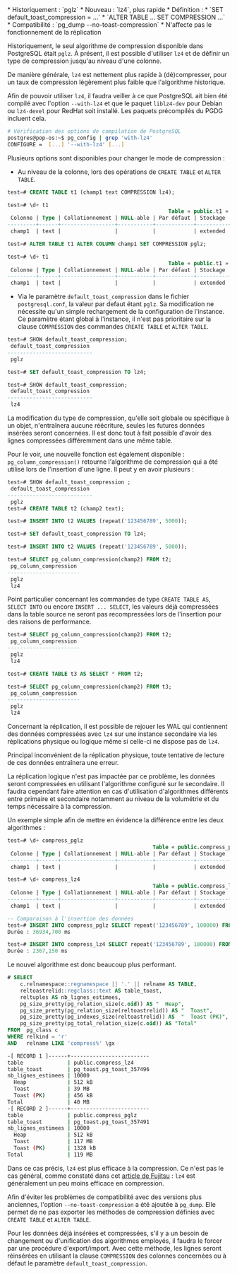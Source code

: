 <!--
Les commits sur ce sujet sont :

* https://commitfest.postgresql.org/32/2813/
* https://git.postgresql.org/gitweb/?p=postgresql.git;a=commit;h=bbe0a81db69bd10bd166907c3701492a29aca294

Discussion

* https://gitlab.dalibo.info/formation/workshops/-/issues/111

-->

<div class="slide-content">
* Historiquement : `pglz`
* Nouveau : `lz4`, plus rapide
* Définition :
  * `SET default_toast_compression = …`
  * `ALTER TABLE … SET COMPRESSION …`
* Compatibilité : `pg_dump --no-toast-compression`
* N'affecte pas le fonctionnement de la réplication

</div>

<div class="notes">

Historiquement, le seul algorithme de compression disponible dans PostgreSQL était `pglz`. À présent, il est possible d'utiliser `lz4` et de définir un type de compression jusqu'au niveau d'une colonne.

De manière générale, `lz4` est nettement plus rapide à (dé)compresser, pour un taux de
compression légèrement plus faible que l'algorithme historique.

Afin de pouvoir utiliser `lz4`, il faudra veiller à ce que PostgreSQL ait bien été compilé avec l'option `--with-lz4` et que le paquet `liblz4-dev` pour Debian ou `lz4-devel` pour RedHat soit installé. Les paquets précompilés du PGDG incluent cela.

```bash
# Vérification des options de compilation de PostgreSQL
postgres@pop-os:~$ pg_config | grep 'with-lz4'
CONFIGURE =  [...] '--with-lz4' [...]
```

Plusieurs options sont disponibles pour changer le mode de compression :

* Au niveau de la colonne, lors des opérations de `CREATE TABLE` et `ALTER TABLE`.

```sql
test=# CREATE TABLE t1 (champ1 text COMPRESSION lz4);

test=# \d+ t1
                                                   Table « public.t1 »
 Colonne | Type | Collationnement | NULL-able | Par défaut | Stockage | Compression 
---------+------+-----------------+-----------+------------+----------+-------------
 champ1  | text |                 |           |            | extended | lz4         

test=# ALTER TABLE t1 ALTER COLUMN champ1 SET COMPRESSION pglz;

test=# \d+ t1
                                                   Table « public.t1 »
 Colonne | Type | Collationnement | NULL-able | Par défaut | Stockage | Compression 
---------+------+-----------------+-----------+------------+----------+-------------
 champ1  | text |                 |           |            | extended | pglz        

```

* Via le paramètre `default_toast_compression` dans le fichier `postgresql.conf`,
  la valeur par defaut étant `pglz`. Sa modification ne nécessite qu'un simple
  rechargement de la configuration de l'instance. Ce paramètre étant global à
  l'instance, il n'est pas prioritaire sur la clause `COMPRESSION` des commandes
  `CREATE TABLE` et `ALTER TABLE`.

```sql
test=# SHOW default_toast_compression;
 default_toast_compression 
---------------------------
 pglz

test=# SET default_toast_compression TO lz4;

test=# SHOW default_toast_compression;
 default_toast_compression 
---------------------------
 lz4
```

La modification du type de compression, qu'elle soit globale ou spécifique à un objet, n'entraînera aucune réécriture, seules les futures données insérées seront concernées. Il est donc tout à fait possible d'avoir des lignes compressées différemment dans une même table.

Pour le voir, une nouvelle fonction est également disponible : `pg_column_compression()` retourne l'algorithme de compression qui a été utilisé lors de l'insertion d'une ligne. Il peut y en avoir plusieurs :

```sql
test=# SHOW default_toast_compression ;
 default_toast_compression 
---------------------------
 pglz
test=# CREATE TABLE t2 (champ2 text);

test=# INSERT INTO t2 VALUES (repeat('123456789', 5000));

test=# SET default_toast_compression TO lz4;

test=# INSERT INTO t2 VALUES (repeat('123456789', 5000));

test=# SELECT pg_column_compression(champ2) FROM t2;
 pg_column_compression 
-----------------------
 pglz
 lz4
```

Point particulier concernant les commandes de type `CREATE TABLE AS`, `SELECT INTO` ou encore `INSERT ... SELECT`, les valeurs déjà compressées dans la table source ne seront pas recompressées lors de l'insertion pour des raisons de performance.

```sql
test=# SELECT pg_column_compression(champ2) FROM t2;
 pg_column_compression 
-----------------------
 pglz
 lz4

test=# CREATE TABLE t3 AS SELECT * FROM t2;

test=# SELECT pg_column_compression(champ2) FROM t3;
 pg_column_compression 
-----------------------
 pglz
 lz4
```

Concernant la réplication, il est possible de rejouer les WAL qui contiennent des données compressées avec `lz4` sur une instance secondaire via les réplications physique ou logique même si celle-ci ne dispose pas de `lz4`.

Principal inconvénient de la réplication physique, toute tentative de lecture de ces données entraînera une erreur.

La réplication logique n'est pas impactée par ce problème, les données seront compressées en utilisant l'algorithme configuré sur le secondaire. Il faudra cependant faire attention en cas d'utilisation d'algorithmes différents entre primaire et secondaire notamment au niveau de la volumétrie et du temps nécessaire à la compression.

<!-- plutôt théoriques , ces problèmes, si on reste en v14 et paquets du PGDG... -->

Un exemple simple afin de mettre en évidence la différence
entre les deux algorithmes :

```sql
test=# \d+ compress_pglz
                                              Table « public.compress_pglz »
 Colonne | Type | Collationnement | NULL-able | Par défaut | Stockage | Compression 
---------+------+-----------------+-----------+------------+----------+-------------
 champ1  | text |                 |           |            | extended | pglz        

test=# \d+ compress_lz4 
                                              Table « public.compress_lz4 »
 Colonne | Type | Collationnement | NULL-able | Par défaut | Stockage | Compression 
---------+------+-----------------+-----------+------------+----------+-------------
 champ1  | text |                 |           |            | extended | lz4         

-- Comparaison à l'insertion des données
test=# INSERT INTO compress_pglz SELECT repeat('123456789', 100000) FROM generate_series(1,10000);
Durée : 36934,700 ms

test=# INSERT INTO compress_lz4 SELECT repeat('123456789', 100000) FROM generate_series(1,10000);
Durée : 2367,150 ms
```

Le nouvel algorithme est donc beaucoup plus performant.

<!-- requête suivante de module M4 -->
```sql
# SELECT
    c.relnamespace::regnamespace || '.' || relname AS TABLE,
    reltoastrelid::regclass::text AS table_toast,
    reltuples AS nb_lignes_estimees,
    pg_size_pretty(pg_relation_size(c.oid)) AS "  Heap",
    pg_size_pretty(pg_relation_size(reltoastrelid)) AS "  Toast",
    pg_size_pretty(pg_indexes_size(reltoastrelid)) AS  "  Toast (PK)",
    pg_size_pretty(pg_total_relation_size(c.oid)) AS "Total"
FROM  pg_class c
WHERE relkind = 'r'
AND   relname LIKE 'compress%' \gx
```
```sh
-[ RECORD 1 ]------+-------------------------
table              | public.compress_lz4
table_toast        | pg_toast.pg_toast_357496
nb_lignes_estimees | 10000
  Heap             | 512 kB
  Toast            | 39 MB
  Toast (PK)       | 456 kB
Total              | 40 MB
-[ RECORD 2 ]------+-------------------------
table              | public.compress_pglz
table_toast        | pg_toast.pg_toast_357491
nb_lignes_estimees | 10000
  Heap             | 512 kB
  Toast            | 117 MB
  Toast (PK)       | 1328 kB
Total              | 119 MB
```

Dans ce cas précis, `lz4` est plus efficace à la compression. Ce n'est pas le cas
général, comme constaté dans cet [article de Fujitsu](https://www.postgresql.fastware.com/blog/what-is-the-new-lz4-toast-compression-in-postgresql-14) : `lz4` est généralement un peu moins
efficace en compression.
<!--  FIXME ?
Entropie trop faible

Refaire l'exemple avec la base textes du projet Gutenberg, en guise de TP ?
La compression est la même.
create table textes_pglz AS SELECT livre, string_agg (contenu, ' ') AS contenu
FROM (SELECT * FROM textes  ORDER BY livre, ligne) t GROUP BY livre;
-->

Afin d'éviter les problèmes de compatibilité avec des versions plus anciennes, l'option `--no-toast-compression` a été ajoutée à `pg_dump`. Elle permet de ne pas exporter les méthodes de compression définies avec `CREATE TABLE` et `ALTER TABLE`.

Pour les données déjà insérées et compressées, s'il y a un besoin de changement ou d'unification des algorithmes employés, il faudra le forcer par une procédure d'export/import. Avec cette méthode, les lignes seront réinsérées en utilisant la clause `COMPRESSION` des colonnes concernées ou à défaut le paramètre `default_toast_compression`.

<!-- 
D'après le _commit_ de cette nouveauté disponible [ici](https://git.postgresql.org/gitweb/?p=postgresql.git;a=commit;h=bbe0a81db69bd10bd166907c3701492a29aca294), une commande `VACUUM FULL` ou `CLUSTER` devrait permettre de modifier la compression des lignes déjà insérées. Cependant, nous n'avons pas réussi à reproduire ce comportement pendant nos tests.
-->
<!--
Apparemment il faut un UPDATE SET champ1=champ1||''  pour que le champ soit bien dé- 
et re-compressé.
-->

</div>

